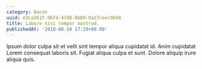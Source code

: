 ```yaml
---
category: bacon
uuid: e3ca261f-9bfd-47d8-8b89-0a27ceec9b48
title: Labore nisi tempor nostrud.
publishedAt: '2018-08-10 17:29+00:00'
---
```


Ipsum dolor culpa sit et velit sint tempor aliqua cupidatat id. Anim cupidatat Lorem consequat laboris sit. Fugiat aliqua culpa et sunt. Dolore aliquip irure aliqua quis.